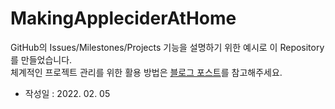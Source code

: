 # MakingAppleciderAtHome

GitHub의 Issues/Milestones/Projects 기능을 설명하기 위한 예시로 이 Repository를 만들었습니다.   
체계적인 프로젝트 관리를 위한 활용 방법은 [블로그 포스트](https://applecider2020.tistory.com/27)를 참고해주세요.
* 작성일 : 2022. 02. 05
